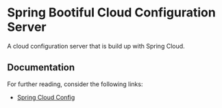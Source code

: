 # Spring Bootiful Cloud Configuration Server
A cloud configuration server that is build up with Spring Cloud.

## Documentation
For further reading, consider the following links:
  
* [Spring Cloud Config](https://cloud.spring.io/spring-cloud-config/reference/html/)
